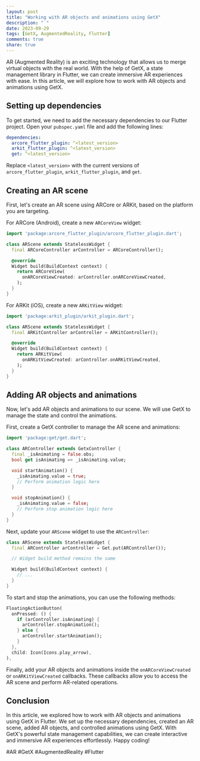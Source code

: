 ```yaml
---
layout: post
title: "Working with AR objects and animations using GetX"
description: " "
date: 2023-09-29
tags: [GetX, AugmentedReality, Flutter]
comments: true
share: true
---
```


AR (Augmented Reality) is an exciting technology that allows us to merge virtual objects with the real world. With the help of GetX, a state management library in Flutter, we can create immersive AR experiences with ease. In this article, we will explore how to work with AR objects and animations using GetX.

## Setting up dependencies

To get started, we need to add the necessary dependencies to our Flutter project. Open your `pubspec.yaml` file and add the following lines:

```yaml
dependencies:
  arcore_flutter_plugin: ^<latest_version>
  arkit_flutter_plugin: ^<latest_version>
  get: ^<latest_version>
```

Replace `<latest_version>` with the current versions of `arcore_flutter_plugin`, `arkit_flutter_plugin`, and `get`.

## Creating an AR scene

First, let's create an AR scene using ARCore or ARKit, based on the platform you are targeting. 

For ARCore (Android), create a new `ARCoreView` widget:

```dart
import 'package:arcore_flutter_plugin/arcore_flutter_plugin.dart';

class ARScene extends StatelessWidget {
  final ARCoreController arController = ARCoreController();

  @override
  Widget build(BuildContext context) {
    return ARCoreView(
      onARCoreViewCreated: arController.onARCoreViewCreated,
    );
  }
}
```

For ARKit (iOS), create a new `ARKitView` widget:

```dart
import 'package:arkit_plugin/arkit_plugin.dart';

class ARScene extends StatelessWidget {
  final ARKitController arController = ARKitController();

  @override
  Widget build(BuildContext context) {
    return ARKitView(
      onARKitViewCreated: arController.onARKitViewCreated,
    );
  }
}
```

## Adding AR objects and animations

Now, let's add AR objects and animations to our scene. We will use GetX to manage the state and control the animations.

First, create a GetX controller to manage the AR scene and animations:

```dart
import 'package:get/get.dart';

class ARController extends GetxController {
  final _isAnimating = false.obs;
  bool get isAnimating => _isAnimating.value;

  void startAnimation() {
    _isAnimating.value = true;
    // Perform animation logic here
  }

  void stopAnimation() {
    _isAnimating.value = false;
    // Perform stop animation logic here
  }
}
```

Next, update your `ARScene` widget to use the `ARController`:

```dart
class ARScene extends StatelessWidget {
  final ARController arController = Get.put(ARController());

  // Widget build method remains the same

  Widget build(BuildContext context) {
    // ...
  }
}
```

To start and stop the animations, you can use the following methods:

```dart
FloatingActionButton(
  onPressed: () {
    if (arController.isAnimating) {
      arController.stopAnimation();
    } else {
      arController.startAnimation();
    }
  },
  child: Icon(Icons.play_arrow),
),
```

Finally, add your AR objects and animations inside the `onARCoreViewCreated` or `onARKitViewCreated` callbacks. These callbacks allow you to access the AR scene and perform AR-related operations.

## Conclusion

In this article, we explored how to work with AR objects and animations using GetX in Flutter. We set up the necessary dependencies, created an AR scene, added AR objects, and controlled animations using GetX. With GetX's powerful state management capabilities, we can create interactive and immersive AR experiences effortlessly. Happy coding!

#AR #GetX #AugmentedReality #Flutter